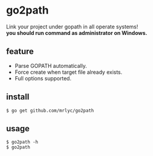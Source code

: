 # go2path

Link your project under gopath in all operate systems!  
**you should run command as administrator on Windows.**

## feature

- Parse GOPATH automatically.
- Force create when target file already exists.
- Full options supported.

## install
```shell
$ go get github.com/mrlyc/go2path
```

## usage
```shell
$ go2path -h
$ go2path
```
